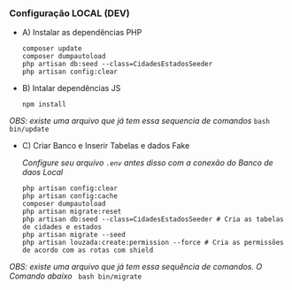 ### Configuração LOCAL (DEV)

 - A) Instalar as dependências PHP
     ````
     composer update
     composer dumpautoload
     php artisan db:seed --class=CidadesEstadosSeeder
     php artisan config:clear
     ````

 - B) Intalar dependências JS
     ````
     npm install
     ````

*OBS: existe uma arquivo que já tem essa sequencia de comandos*
     ``bash bin/update``

 - C) Criar Banco e Inserir Tabelas e dados Fake

    *Configure seu arquivo `.env` antes disso com a conexão do Banco de daos Local*
     ````
     php artisan config:clear
     php artisan config:cache
     composer dumpautoload
     php artisan migrate:reset
     php artisan db:seed --class=CidadesEstadosSeeder # Cria as tabelas de cidades e estados
     php artisan migrate --seed
     php artisan louzada:create:permission --force # Cria as permissões de acordo com as rotas com shield

     ````

  *OBS: existe uma arquivo que já tem essa sequência de comandos. O Comando abaixo*
     `` bash bin/migrate``
